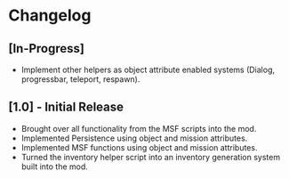 # Changelog

## [In-Progress]
- Implement other helpers as object attribute enabled systems (Dialog, progressbar, teleport, respawn).

## [1.0] - Initial Release
- Brought over all functionality from the MSF scripts into the mod.
- Implemented Persistence using object and mission attributes.
- Implemented MSF functions using object and mission attributes.
- Turned the inventory helper script into an inventory generation system built into the mod.
